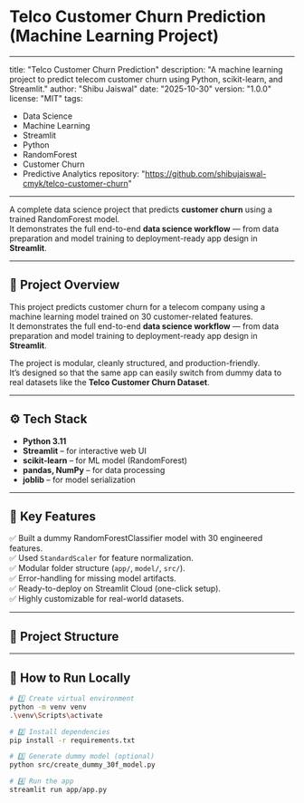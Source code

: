 # Telco Customer Churn Prediction (Machine Learning Project)
---
title: "Telco Customer Churn Prediction"
description: "A machine learning project to predict telecom customer churn using Python, scikit-learn, and Streamlit."
author: "Shibu Jaiswal"
date: "2025-10-30"
version: "1.0.0"
license: "MIT"
tags: 
  - Data Science
  - Machine Learning
  - Streamlit
  - Python
  - RandomForest
  - Customer Churn
  - Predictive Analytics
repository: "https://github.com/shibujaiswal-cmyk/telco-customer-churn"
---


A complete data science project that predicts **customer churn** using a trained RandomForest model.  
It demonstrates the full end-to-end **data science workflow** — from data preparation and model training to deployment-ready app design in **Streamlit**.

---

## 🧠 Project Overview
This project predicts customer churn for a telecom company using a machine learning model trained on 30 customer-related features.  
It demonstrates the full end-to-end **data science workflow** — from data preparation and model training to deployment-ready app design in **Streamlit**.

The project is modular, cleanly structured, and production-friendly.  
It’s designed so that the same app can easily switch from dummy data to real datasets like the **Telco Customer Churn Dataset**.

---

## ⚙️ Tech Stack
- **Python 3.11**
- **Streamlit** – for interactive web UI  
- **scikit-learn** – for ML model (RandomForest)  
- **pandas, NumPy** – for data processing  
- **joblib** – for model serialization  

---

## 🧩 Key Features
✅ Built a dummy RandomForestClassifier model with 30 engineered features.  
✅ Used `StandardScaler` for feature normalization.  
✅ Modular folder structure (`app/`, `model/`, `src/`).  
✅ Error-handling for missing model artifacts.  
✅ Ready-to-deploy on Streamlit Cloud (one-click setup).  
✅ Highly customizable for real-world datasets.  

---

## 📁 Project Structure

---

## 🚀 How to Run Locally
```bash
# 1️⃣ Create virtual environment
python -m venv venv
.\venv\Scripts\activate

# 2️⃣ Install dependencies
pip install -r requirements.txt

# 3️⃣ Generate dummy model (optional)
python src/create_dummy_30f_model.py

# 4️⃣ Run the app
streamlit run app/app.py
